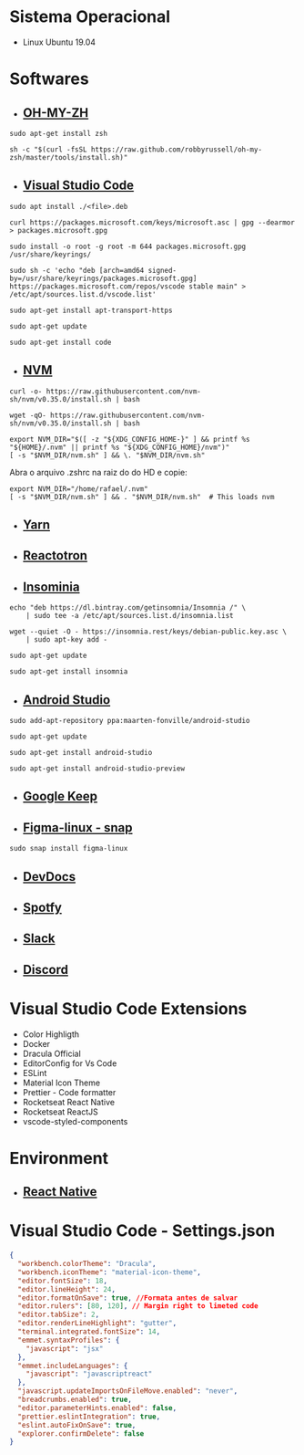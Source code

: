 # Sistema Operacional

- Linux Ubuntu 19.04

# Softwares

- ## [OH-MY-ZH](https://ohmyz.sh/)

```
sudo apt-get install zsh

sh -c "$(curl -fsSL https://raw.github.com/robbyrussell/oh-my-zsh/master/tools/install.sh)"
```

- ## [Visual Studio Code](https://code.visualstudio.com/docs/setup/linux)

```
sudo apt install ./<file>.deb

curl https://packages.microsoft.com/keys/microsoft.asc | gpg --dearmor > packages.microsoft.gpg

sudo install -o root -g root -m 644 packages.microsoft.gpg /usr/share/keyrings/

sudo sh -c 'echo "deb [arch=amd64 signed-by=/usr/share/keyrings/packages.microsoft.gpg] https://packages.microsoft.com/repos/vscode stable main" > /etc/apt/sources.list.d/vscode.list'

sudo apt-get install apt-transport-https

sudo apt-get update

sudo apt-get install code
```

- ## [NVM](https://github.com/nvm-sh/nvm)

```
curl -o- https://raw.githubusercontent.com/nvm-sh/nvm/v0.35.0/install.sh | bash

wget -qO- https://raw.githubusercontent.com/nvm-sh/nvm/v0.35.0/install.sh | bash

export NVM_DIR="$([ -z "${XDG_CONFIG_HOME-}" ] && printf %s "${HOME}/.nvm" || printf %s "${XDG_CONFIG_HOME}/nvm")"
[ -s "$NVM_DIR/nvm.sh" ] && \. "$NVM_DIR/nvm.sh"

```

Abra o arquivo .zshrc na raiz do do HD e copie:

```
export NVM_DIR="/home/rafael/.nvm"
[ -s "$NVM_DIR/nvm.sh" ] && . "$NVM_DIR/nvm.sh"  # This loads nvm
```

- ## [Yarn](https://yarnpkg.com/en/docs/install)

- ## [Reactotron](https://github.com/infinitered/reactotron/blob/master/docs/installing.md)

- ## [Insominia](https://support.insomnia.rest/article/23-installation#ubuntu)

```
echo "deb https://dl.bintray.com/getinsomnia/Insomnia /" \
    | sudo tee -a /etc/apt/sources.list.d/insomnia.list

wget --quiet -O - https://insomnia.rest/keys/debian-public.key.asc \
    | sudo apt-key add -

sudo apt-get update

sudo apt-get install insomnia

```

- ## [Android Studio](https://developer.android.com/studio)

```
sudo add-apt-repository ppa:maarten-fonville/android-studio

sudo apt-get update

sudo apt-get install android-studio

sudo apt-get install android-studio-preview

```

- ## [Google Keep](https://keep.google.com/)

- ## [Figma-linux - snap](https://snapcraft.io/figma-linux)

```
sudo snap install figma-linux
```

- ## [DevDocs](https://github.com/freeCodeCamp/devdocs)
- ## [Spotfy](https://www.spotify.com/br/)
- ## [Slack](https://slack.com/intl/pt-br/)
- ## [Discord](https://discordapp.com/)

# Visual Studio Code Extensions

- Color Highligth
- Docker
- Dracula Official
- EditorConfig for Vs Code
- ESLint
- Material Icon Theme
- Prettier - Code formatter
- Rocketseat React Native
- Rocketseat ReactJS
- vscode-styled-components

# Environment

- ## [React Native](https://docs.rocketseat.dev/ambiente-react-native/introducao)

# Visual Studio Code - Settings.json

```json
{
  "workbench.colorTheme": "Dracula",
  "workbench.iconTheme": "material-icon-theme",
  "editor.fontSize": 18,
  "editor.lineHeight": 24,
  "editor.formatOnSave": true, //Formata antes de salvar
  "editor.rulers": [80, 120], // Margin right to limeted code
  "editor.tabSize": 2,
  "editor.renderLineHighlight": "gutter",
  "terminal.integrated.fontSize": 14,
  "emmet.syntaxProfiles": {
    "javascript": "jsx"
  },
  "emmet.includeLanguages": {
    "javascript": "javascriptreact"
  },
  "javascript.updateImportsOnFileMove.enabled": "never",
  "breadcrumbs.enabled": true,
  "editor.parameterHints.enabled": false,
  "prettier.eslintIntegration": true,
  "eslint.autoFixOnSave": true,
  "explorer.confirmDelete": false
}
```
